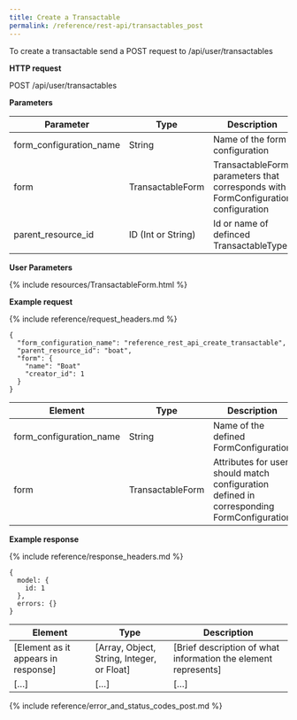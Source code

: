 ```yaml
---
title: Create a Transactable
permalink: /reference/rest-api/transactables_post
---
```


To create a transactable send a POST request to /api/user/transactables

**HTTP request**

POST /api/user/transactables

**Parameters**

| Parameter               | Type               | Description                                                                       | Required | Notes                      |
| ----------------------- | ------------------ | --------------------------------------------------------------------------------- | -------- | -------------------------- |
| form_configuration_name | String             | Name of the form configuration                                                    | Required | underscored                |
| form                    | TransactableForm   | TransactableForm parameters that corresponds with FormConfiguration configuration | Required |                            |
| parent_resource_id      | ID (Int or String) | Id or name of definced TransactableType                                           | Required | name should be underscored |

**User Parameters**

{% include resources/TransactableForm.html %}

**Example request**

{% include reference/request_headers.md %}

```
{
  "form_configuration_name": "reference_rest_api_create_transactable",
  "parent_resource_id": "boat",
  "form": {
    "name": "Boat"
    "creator_id": 1
  }
}
```

| Element                 | Type             | Description                                                                                | Required? |
| ----------------------- | ---------------- | ------------------------------------------------------------------------------------------ | --------- |
| form_configuration_name | String           | Name of the defined FormConfiguration                                                      | Required  |
| form                    | TransactableForm | Attributes for user, should match configuration defined in corresponding FormConfiguration | Required  |

**Example response**

{% include reference/response_headers.md %}

```
{
  model: {
    id: 1
  },
  errors: {}
}
```

| Element                             | Type                                       | Description                                                    |
| ----------------------------------- | ------------------------------------------ | -------------------------------------------------------------- |
| [Element as it appears in response] | [Array, Object, String, Integer, or Float] | [Brief description of what information the element represents] |
| […]                                 | […]                                        | […]                                                            |

{% include reference/error_and_status_codes_post.md %}
